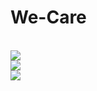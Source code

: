 # We-Care

<br>
<img src="https://user-images.githubusercontent.com/53824950/128795261-c09af281-4fe8-4c65-bac0-1a02c7ff8386.png" >
<br>
<img src="https://user-images.githubusercontent.com/53824950/128795301-91a915bf-c9f3-4679-b63c-02788da57353.png">
<br>
<img src="https://user-images.githubusercontent.com/53824950/128795362-5f4cadda-7488-41b6-8bd0-74e12f8b7db6.png" >

